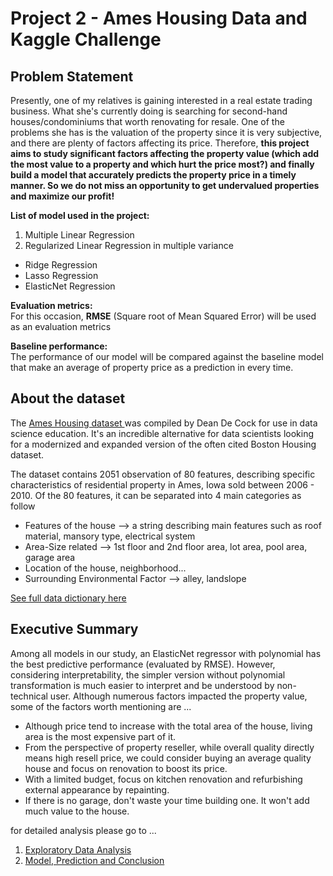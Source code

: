 # Project 2 - Ames Housing Data and Kaggle Challenge


## Problem Statement
Presently, one of my relatives is gaining interested in a real estate trading business. What she's currently doing is searching for second-hand houses/condominiums that worth renovating for resale. One of the problems she has is the valuation of the property since it is very subjective, and there are plenty of factors affecting its price.
Therefore, **this project aims to study significant factors affecting the property value (which add the most value to a property and which hurt the price most?) and finally build a model that accurately predicts the property price in a timely manner. So we do not miss an opportunity to get undervalued properties and maximize our profit!**

**List of model used in the project:**  
1. Multiple Linear Regression
1. Regularized Linear Regression in multiple variance
 - Ridge Regression
 - Lasso Regression
 - ElasticNet Regression

**Evaluation metrics:**  
For this occasion, **RMSE** (Square root of Mean Squared Error) will be used as an evaluation metrics

**Baseline performance:**  
The performance of our model will be compared against the baseline model that make an average of property price as a prediction in every time.

## About the dataset
The <a href = http://www.amstat.org/publications/jse/v19n3/decock.pdf > Ames Housing dataset </a>  was compiled by Dean De Cock for use in data science education. It's an incredible alternative for data scientists looking for a modernized and expanded version of the often cited Boston Housing dataset.

The dataset contains 2051 observation of 80 features, describing specific characteristics of residential property in Ames, Iowa sold between 2006 - 2010.  Of the 80 features, it can be separated into 4 main categories as follow
- Features of the house --> a string describing main features such as roof material, mansory type, electrical system  
- Area-Size related --> 1st floor and 2nd floor area, lot area, pool area, garage area  
- Location of the house, neighborhood...
- Surrounding Environmental Factor --> alley, landslope

<a href = https://github.com/Joeycooky/DSI_Project_2/blob/main/data_dict.md > See full data dictionary here </a>

## Executive Summary
Among all models in our study, an ElasticNet regressor with polynomial has the best predictive performance (evaluated by RMSE). However, considering interpretability, the simpler version without polynomial transformation is much easier to interpret and be understood by non-technical user.
Although numerous factors impacted the property value, some of the factors worth mentioning are ...
- Although price tend to increase with the total area of the house, living area is the most expensive part of it.
- From the perspective of property reseller, while overall quality directly means high resell price, we could consider buying an average quality house and focus on renovation to boost its price.
- With a limited budget, focus on kitchen renovation and refurbishing external appearance by repainting.
- If there is no garage, don't waste your time building one. It won't add much value to the house.

for detailed analysis please go to ...
1. <a href = https://github.com/Joeycooky/DSI_Project_2/blob/main/Code/EDA.ipynb > Exploratory Data Analysis </a> 
1. <a href = https://github.com/Joeycooky/DSI_Project_2/blob/main/Code/model_polyorder2.ipynb > Model, Prediction and Conclusion </a>
